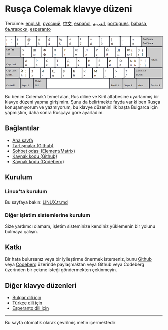 # Rusça Colemak klavye düzeni

Tercüme: [english](README.md), [русский](README.ru.md), [中文](README.zh-CN.md), [español](README.es.md), [العربية](README.ar.md), [português](README.pt.md), [bahasa](README.id.md), [български](README.bg.md), [esperanto](README.eo.md)

![Rus Colemak'ı önizleyin](./media/preview.png)

Bu benim Colemak'ı temel alan, Rus diline ve Kiril alfabesine uyarlanmış bir klavye düzeni yapma girişimim.
Şunu da belirtmekte fayda var ki ben Rusça konuşamıyorum ve yazmıyorum, bu klavye düzenini ilk başta Bulgarca için yapmıştım, daha sonra Rusçaya göre ayarladım.

## Bağlantılar

* [Ana sayfa](https://salif.github.io/colemak-ru/)
* [Tartışmalar (Github)](https://github.com/salif/colemak-ru/discussions)
* [Sohbet odası (Element/Matrix)](https://matrix.to/#/#salif-colemak:mozilla.org)
* [Kaynak kodu (Github)](https://github.com/salif/colemak-ru)
* [Kaynak kodu (Codeberg)](https://codeberg.org/salif/colemak-ru)

## Kurulum

### Linux'ta kurulum

Bu sayfaya bakın: [LINUX.tr.md](./LINUX.tr.md)

### Diğer işletim sistemlerine kurulum

Size yardımcı olamam, işletim sisteminize kendiniz yüklemenin bir yolunu bulmaya çalışın.

## Katkı

Bir hata bulursanız veya bir iyileştirme önermek isterseniz, bunu [Github] veya [Codeberg] üzerinde paylaşmaktan veya Github veya Codeberg üzerinden bir çekme isteği göndermekten çekinmeyin.

[Github]: https://github.com/salif/colemak-ru/issues
[Codeberg]: https://codeberg.org/salif/colemak-ru/issues

## Diğer klavye düzenleri

* [Bulgar dili için](https://salif.github.io/colemak-bg/)
* [Türkçe dili için](https://salif.github.io/colemak-tr/)
* [Esperanto dili için](https://salif.github.io/colemak-eo/)

---

Bu sayfa otomatik olarak çevrilmiş metin içermektedir
